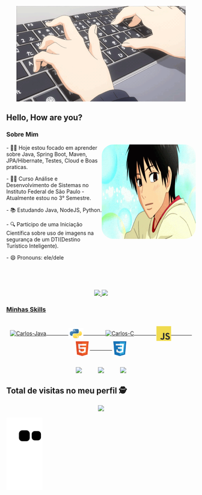 <p align="center">
  <a href="#">
    <img align="center" width="450" src="teclando.gif" />
  </a>

## Hello, How are you?

<div>
  
### Sobre Mim
  
<img align="right" width="250" height="250" style="border-radius:30px;" src="ola.gif?raw=true" />
<p> - 👨‍💻 Hoje estou focado em aprender sobre Java, Spring Boot, Maven, JPA/Hibernate, Testes, Cloud e Boas praticas. </p>
<p> - 👨‍🎓 Curso Análise e Desenvolvimento de Sistemas no Instituto Federal de São Paulo - Atualmente estou no 3° Semestre. </p>
<p> - 📚 Estudando Java, NodeJS, Python. </p>
<p> - 🔍 Participo de uma Iniciação Científica sobre uso de imagens na segurança de um DTI(Destino Turístico Inteligente). </p>
<p> - 😄 Pronouns: ele/dele </p>
<br><br>  
</div>
 
  ##
  
<div align="center">
  <a href="https://github.com/CarlosDevBr">
  <img height="135em" src="https://github-readme-stats.vercel.app/api?username=CarlosDevBr&show_icons=true&theme=tokyonight&include_all_commits=true&count_private=true"/>
  <img height="135em" src="https://github-readme-stats.vercel.app/api/top-langs/?username=CarlosDevBr&layout=compact&langs_count=7&theme=tokyonight"/>
</div>

### Minhas Skills
  
<div align="center" style="display: inline_block"><br>
  <img align="center" alt="Carlos-Java" height="40" width="40" src="https://cdn.jsdelivr.net/gh/devicons/devicon/icons/java/java-original-wordmark.svg">
    &nbsp;&nbsp;&nbsp;&nbsp;&nbsp;&nbsp;&nbsp;&nbsp;&nbsp;&nbsp;&nbsp;&nbsp;&nbsp;
  <img align="center" alt="Rafa-Python" height="30" width="40" src="https://raw.githubusercontent.com/devicons/devicon/master/icons/python/python-original.svg">
    &nbsp;&nbsp;&nbsp;&nbsp;&nbsp;&nbsp;&nbsp;&nbsp;&nbsp;&nbsp;&nbsp;&nbsp;&nbsp;
  <img align="center" alt="Carlos-C" height="40" width="40" src="https://cdn.jsdelivr.net/gh/devicons/devicon/icons/c/c-original.svg" >
    &nbsp;&nbsp;&nbsp;&nbsp;&nbsp;&nbsp;&nbsp;&nbsp;&nbsp;&nbsp;&nbsp;&nbsp;&nbsp;
  <img align="center" alt="Carlos-Js" height="40" width="40" src="https://raw.githubusercontent.com/devicons/devicon/master/icons/javascript/javascript-original.svg">
    &nbsp;&nbsp;&nbsp;&nbsp;&nbsp;&nbsp;&nbsp;&nbsp;&nbsp;&nbsp;&nbsp;&nbsp;&nbsp;
  <img align="center" alt="Carlos-HTML" height="40" width="40" src="https://raw.githubusercontent.com/devicons/devicon/master/icons/html5/html5-original.svg">
    &nbsp;&nbsp;&nbsp;&nbsp;&nbsp;&nbsp;&nbsp;&nbsp;&nbsp;&nbsp;&nbsp;&nbsp;&nbsp;
  <img align="center" alt="Carlos-CSS" height="40" width="40" src="https://raw.githubusercontent.com/devicons/devicon/master/icons/css3/css3-original.svg">

</div>
  
  ##

<div> 
  <p align="center">
  <a href = "mailto:carlosaroundtheworld01@gmail.com"><img src="https://img.shields.io/badge/Gmail-D14836?style=for-the-badge&logo=gmail&logoColor=white" target="_blank"></a>
  &nbsp;&nbsp;&nbsp;&nbsp;&nbsp;&nbsp;&nbsp;&nbsp;&nbsp;
  <a href="https://www.linkedin.com/in/carlos-henrique-35b38b1a0/" target="_blank"><img src="https://img.shields.io/badge/-LinkedIn-%230077B5?style=for-the-badge&logo=linkedin&logoColor=white" target="_blank"></a>
  &nbsp;&nbsp;&nbsp;&nbsp;&nbsp;&nbsp;&nbsp;&nbsp;&nbsp;
  <a href="https://www.instagram.com/cah_gameover/" target="_blank"><img src="https://img.shields.io/badge/Instagram-E4405F?style=for-the-badge&logo=instagram&logoColor=white"_blank"></a>
    
 ## Total de visitas no meu perfil :detective: <br>
 <p align="center"> 
   <img alingn="center" src="https://profile-counter.glitch.me/CarlosDevBr/count.svg" />
 </p>
 
  ![Snake animation](https://github.com/carlosdevbr/carlosdevbr/blob/output/github-contribution-grid-snake.svg)
 
</div>
    
